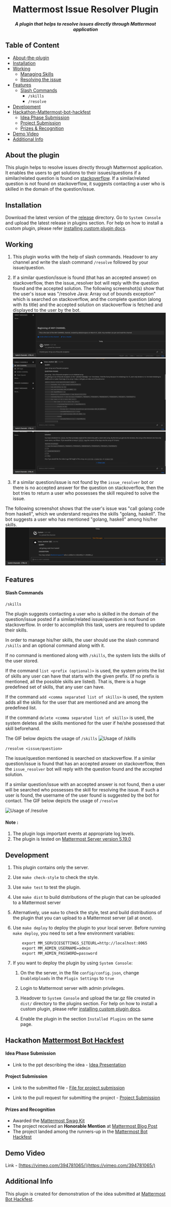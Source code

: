 <p align="center">
	<h1 align="center">Mattermost Issue Resolver Plugin</h1>
	<h5 align="center">A plugin that helps to resolve issues directly through Mattermost application</h5>
</p>


## Table of Content
- [About-the-plugin](#about-the-plugin)
- [Installation](#installation)
- [Working](#working)
	* [Managing Skills](#managing-skills)
	* [Resolving the issue](#resolving-the-issue)
- [Features](#features)
    * [Slash Commands](#slash-commands)
        + ```/skills```
        + ```/resolve```
- [Development](#development)
- [Hackathon-Mattermost-bot-hackfest](#hackathon-mattermost-bot-hackfest)
     * [Idea Phase Submission](#idea-phase-submission)
     * [Project Submission](#project-submission)
     * [Prizes & Recognition](#prizes-and-recognition)
- [Demo Video](#demo-video)
- [Additional Info](#additional-info)

## About the plugin
This plugin helps to resolve issues directly through Mattermost application. It enables the users to get solutions to their issues/questions if a similar/related question is found on [stackoverflow](https://www.stackoverflow.com). If a similar/related question is not found on stackoverflow, it suggests contacting a user who is skilled in the domain of the question/issue.

## Installation
Download the latest version of the [release](https://github.com/abdulsmapara/mattermost-plugin-issue-resolver/releases) directory. Go to `System Console` and upload the latest release in plugins section. For help on how to install a custom plugin, please refer [installing custom plugin docs](https://docs.mattermost.com/administration/plugins.html#custom-plugins).

## Working
1. This plugin works with the help of slash commands. Headover to any channel and write the slash command ```/resolve``` followed by your issue/question.
1. If a similar question/issue is found (that has an accepted answer) on stackoverflow, then the issue_resolver bot will reply with the question found and the accepted solution.
The following screenshot(s) show that the user's issue was "/resolve Java: Array out of bounds exception" which is searched on stackoverflow, and the complete question (along with its title) and the accepted solution on stackoverflow is fetched and displayed to the user by the bot. 
![User's issue](https://github.com/abdulsmapara/Github-Media/blob/master/screenshot1.png)
![Similar/Related Question Found](https://github.com/abdulsmapara/Github-Media/blob/master/screenshot2.png)
![Accepted Solution](https://github.com/abdulsmapara/Github-Media/blob/master/screenshot3.png)

1. If a similar question/issue is not found by the `issue_resolver` bot or there is no accepted answer for the question on stackoverflow, then the bot tries to return a user who possesses the skill required to solve the issue.

The following screenshot shows that the user's issue was "call golang code from haskell", which we understand requires the skills "golang, haskell". The bot suggests a user who has mentioned "golang, haskell" among his/her skills.
![Suggestion-to-contact-a-User](https://github.com/abdulsmapara/Github-Media/blob/master/screenshot4.png)

## Features
#### Slash Commands
```/skills```

The plugin suggests contacting a user who is skilled in the domain of the question/issue posted if a similar/related issue/question is not found on stackoverflow. In order to accomplish this task, users are required to update their skills.

In order to manage his/her skills, the user should use the slash command ```/skills``` and an optional command along with it. 

If no command is mentioned along with ```/skills```, the system lists the skills of the user stored.

If the command ```list <prefix (optional)>``` is used, the system prints the list of skills any user can have that starts with the given prefix. (If no prefix is mentioned, all the possible skills are listed). That is, there is a huge predefined set of skills, that any user can have. 

If the command ```add <comma separated list of skills>``` is used, the system adds all the skills for the user that are mentioned and are among the predefined list.

If the command ```delete <comma separated list of skills>``` is used, the system deletes all the skills mentioned for the user if he/she possessed that skill beforehand.

The GIF below depicts the usage of ```/skills```
![Usage of ```/skills```](https://github.com/abdulsmapara/Github-Media/blob/master/gif1.gif)

```/resolve <issue/question>```

The issue/question mentioned is searched on stackoverflow. If a similar question/issue is found that has an accepted answer on stackoverflow, then the `issue_resolver` bot will reply with the question found and the accepted solution.

If a similar question/issue with an accepted answer is not found, then a user will be searched who possesses the skill for resolving the issue. If such a user is found, the username of the user found is suggested by the bot for contact. 
The GIF below depicts the usage of ```/resolve```

![Usage of ```/resolve```](https://github.com/abdulsmapara/Github-Media/blob/master/gif2.gif)

#### Note : 
1. The plugin logs important events at appropriate log levels.
1. The plugin is tested on [Mattermost Server version 5.19.0](https://github.com/mattermost/mattermost-server/releases/tag/v5.19.0)

## Development

1. This plugin contains only the server.

1. Use `make check-style` to check the style.

1. Use `make test` to test the plugin.

1. Use `make dist` to build distributions of the plugin that can be uploaded to a Mattermost server

1. Alternatively, use `make` to check the style, test and build distributions of the plugin that you can upload to a Mattermost server (all at once).

1. Use `make deploy` to deploy the plugin to your local server. Before running `make deploy`, you need to set a few environment variables:
	```
		export MM_SERVICESETTINGS_SITEURL=http://localhost:8065
		export MM_ADMIN_USERNAME=admin
		export MM_ADMIN_PASSWORD=password
	```

1. If you want to deploy the plugin by using `System Console`:
	
	1. On the the server, in the file `config/config.json`, change `EnableUploads` in the `Plugin Settings` to `true`

	1. Login to Mattermost server with admin privileges.

	1. Headover to `System Console` and upload the tar.gz file created in `dist/` directory to the plugins section.
	For help on how to install a custom plugin, please refer [installing custom plugin docs](https://docs.mattermost.com/administration/plugins.html#custom-plugins).

	1. Enable the plugin in the section `Installed Plugins` on the same page.


## Hackathon [Mattermost Bot Hackfest](https://www.hackerearth.com/challenges/hackathon/mattermost-bot-hackfest/)
#### Idea Phase Submission

- Link to the ppt describing the idea - [Idea Presentation](https://he-s3.s3.amazonaws.com/media/sprint/mattermost-bot-hackfest/team/782765/8a5bcbfcodeblooded_mattermost_hackfest.pptx?Signature=QVDAn%2F2SPbab8UJbYXv2Jb%2FWjBA%3D&Expires=1583084663&AWSAccessKeyId=AKIA6I2ISGOYH7WWS3G5)

#### Project Submission

- Link to the submitted file - [File for project submission](https://github.com/mattermost/mattermost-hackathon-hackerearth-jan2020/blob/master/hackathon-submissions/abdulsmapara-mattermost-plugin-issue-resolver.md)

- Link to the pull request for submitting the project - [Project Submission](https://github.com/mattermost/mattermost-hackathon-hackerearth-jan2020/pull/13)

#### Prizes and Recognition

- Awarded the [Mattermost Swag Kit](https://mattermost.com/wp-content/uploads/2020/04/Mattermost-swag.png)
- The project received an <b>Honorable Mention</b> at [Mattermost Blog Post](https://mattermost.com/blog/mattermost-bot-hackfest-winners/)
- The project landed among the runners-up in the [Mattermost Bot Hackfest](https://www.hackerearth.com/challenges/hackathon/mattermost-bot-hackfest/)

## Demo Video

Link - [https://vimeo.com/394781065/](https://vimeo.com/394781065/)



## Additional Info


This plugin is created for demonstration of the idea submitted at [Mattermost Bot Hackfest](#hackathon-mattermost-bot-hackfest).

